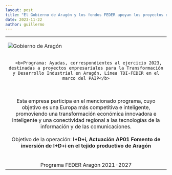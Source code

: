 ```yaml
---
layout: post
title: "El Gobierno de Aragón y los fondos FEDER apoyan los proyectos de Frogtek también en 2023"
date: 2023-11-22
author: guillermo
---
```

<table>
  <tr>
    <td width=1000><p><img class="aligncenter size-full wp-image-2233" src="{{ site.baseurl }}/assets/posts/CabeceraFEDER2023.png" alt="Gobierno de Aragón" /></p></td>
  </tr>
  <tr>
    <td colspan=1 style="text-align: center">

      <b>Programa: Ayudas, correspondientes al ejercicio 2023, destinadas a proyectos empresariales para la Transformación y Desarrollo Industrial en Aragón, Línea TDI-FEDER en el marco del PAIP</b>
<br>
<br>
Esta empresa participa en el mencionado programa, cuyo objetivo es una Europa más competitiva e inteligente, promoviendo una transformación económica innovadora e inteligente y una conectividad regional a las tecnologías de la información y de las comunicaciones.
<br>
<br>
      Objetivo de la operación: <b>I+D+i, Actuación AP01 Fomento de inversión de I+D+i en el tejido productivo de Aragón</b>
<br>
<br>
<br>
Programa FEDER Aragón 2021-2027
<br>
     </td> 
  </tr>
</table>

